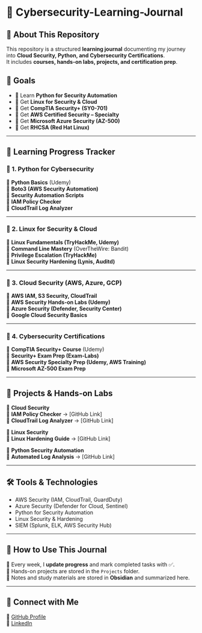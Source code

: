 # 🚀 Cybersecurity-Learning-Journal


## 📖 About This Repository  
This repository is a structured **learning journal** documenting my journey into **Cloud Security, Python, and Cybersecurity Certifications**.  
It includes **courses, hands-on labs, projects, and certification prep**.  

## 🎯 Goals  
- 🔄 Learn **Python for Security Automation**  
- 🔄 Get **Linux for Security & Cloud**  
- 🔄 Get **CompTIA Security+ (SY0-701)**  
- 🔄 Get **AWS Certified Security – Specialty**  
- 🔄 Get **Microsoft Azure Security (AZ-500)**  
- 🔄 Get **RHCSA (Red Hat Linux)**  

---

## **📅 Learning Progress Tracker**  

### **📌 1. Python for Cybersecurity**
🔄 **Python Basics** (Udemy)  
🔄 **Boto3 (AWS Security Automation)**  
🔄 **Security Automation Scripts**  
🔄 **IAM Policy Checker**  
🔄 **CloudTrail Log Analyzer**  

---

### **📌 2. Linux for Security & Cloud**
🔄 **Linux Fundamentals (TryHackMe, Udemy)**  
🔄 **Command Line Mastery** (OverTheWire: Bandit)  
🔄 **Privilege Escalation (TryHackMe)**  
🔄 **Linux Security Hardening (Lynis, Auditd)**  

---

### **📌 3. Cloud Security (AWS, Azure, GCP)**
🔄 **AWS IAM, S3 Security, CloudTrail**  
🔄 **AWS Security Hands-on Labs (Udemy)**  
🔄 **Azure Security (Defender, Security Center)**  
🔄 **Google Cloud Security Basics**  

---

### **📌 4. Cybersecurity Certifications**
🔄 **CompTIA Security+ Course** (Udemy)  
🔄 **Security+ Exam Prep (Exam-Labs)**  
🔄 **AWS Security Specialty Prep (Udemy, AWS Training)**  
🔄 **Microsoft AZ-500 Exam Prep**  

---

## **📂 Projects & Hands-on Labs**
📁 **Cloud Security**  
🔹 **IAM Policy Checker** → [GitHub Link]  
🔹 **CloudTrail Log Analyzer** → [GitHub Link]  

📁 **Linux Security**  
🔹 **Linux Hardening Guide** → [GitHub Link]  

📁 **Python Security Automation**  
🔹 **Automated Log Analysis** → [GitHub Link]  

---

## 🛠 Tools & Technologies  
- AWS Security (IAM, CloudTrail, GuardDuty)  
- Azure Security (Defender for Cloud, Sentinel)  
- Python for Security Automation  
- Linux Security & Hardening  
- SIEM (Splunk, ELK, AWS Security Hub)  

---

## 📌 How to Use This Journal  
🔹 Every week, I **update progress** and mark completed tasks with ✅.  
🔹 Hands-on projects are stored in the `Projects` folder.  
🔹 Notes and study materials are stored in **Obsidian** and summarized here.  

---

## 📌 Connect with Me  
🔹 [GitHub Profile](https://github.com/MishaD8)  
🔹 [LinkedIn](https://www.linkedin.com/in/mykhaylo-dyachenko) 
